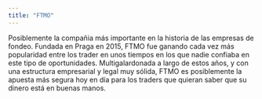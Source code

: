 ```yaml
---
title: "FTMO"
---
```


Posiblemente la compañia más importante en la historia de las empresas de fondeo. Fundada en Praga en 2015, FTMO fue ganando cada vez más popularidad entre los trader en unos tiempos en los que nadie confiaba en este tipo de oportunidades. Multigalardonada a largo de estos años, y con una estructura empresarial y legal muy sólida, FTMO es posiblemente la apuesta más segura hoy en día para los traders que quieran saber que su dinero está en buenas manos.